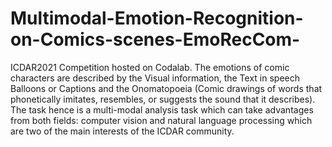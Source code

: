 # Multimodal-Emotion-Recognition-on-Comics-scenes-EmoRecCom-
ICDAR2021 Competition hosted on Codalab. The emotions of comic characters are described by the Visual information, the Text in speech Balloons or Captions and the Onomatopoeia (Comic drawings of words that phonetically imitates, resembles, or suggests the sound that it describes). The task hence is a multi-modal analysis task which can take advantages from both fields: computer vision and natural language processing which are two of the main interests of the ICDAR community.
